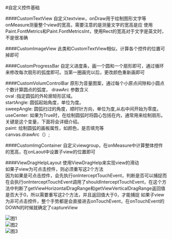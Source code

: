 #自定义控件基础

####CustomTextView
自定义textview，onDraw用于绘制图形文字等
onMeasure测量整个view的宽高，需要注意的是测量文字的宽高是应
使用Paint.FontMetrics和Paint.FontMetricsInt，使用Rect的宽高对于文字是英文时，不是很准确

####CustomImageView
此类和CustomTextView相似，计算各个控件的位置可掉即可

####CustomProgressBar
自定义进度条，画一个圆和一个扇形即可，通过循环来修改每次扇形的弧度即可。当第一圈画完以后，更改颜色重新画即可

####CustomVolumControlBar 
原形为音量图案，通过每个小原点间隙和小圆点个数计算圆点的弧度，
drawArc 参数含义<br>
oval :指定圆弧的外轮廓矩形区域。<br>
startAngle: 圆弧起始角度，单位为度。<br>
sweepAngle: 圆弧扫过的角度，顺时针方向，单位为度,从右中间开始为零度。<br>
useCenter: 如果为True时，在绘制圆弧时将圆心包括在内，通常用来绘制扇形。关键是这个变量，下面将会详细介绍。<br>
paint: 绘制圆弧的画板属性，如颜色，是否填充等<br>
canvas.drawArc（）;<br>

####CustomImgContainer
自定义viewgroup，在onMeasure中计算整体控件的宽高，在onLaout中设置子view的位置即可

####ViewDragHelpLayout
使用ViewDragHelp来实现view的滑动<br>
如果子view为可点击控件，则必须重写这2个方法<br>
因为如果是可点击控件，会先执行onInterceptTouchEvent，判断是否可以捕捉而在会执行onInterceptTouchEvent调用了shouldInterceptTouchEvent，在这个方法中判断了getViewHorizontalDragRange和getViewVerticalDragRange返回值是否大于0，所以需要重写这2个方法，并且返回值大于0，才能捕捉
如果子view为非可点击控件，整个手势都是会直接进去onTouchEvent，在onTouchEvent的DOWN的时候就确定了captureView
       
      
![图1](../imgs/one.jpg)<br>
![图2](../imgs/two.jpg)<br>
![图3](../imgs/three.jpg)<br>